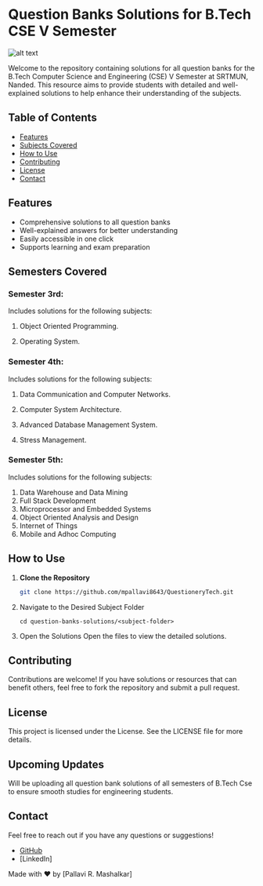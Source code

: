 # Question Banks Solutions for B.Tech CSE V Semester

![alt text](image.png)

Welcome to the repository containing solutions for all question banks for the B.Tech Computer Science and Engineering (CSE) V Semester at SRTMUN, Nanded. This resource aims to provide students with detailed and well-explained solutions to help enhance their understanding of the subjects.

## Table of Contents

- [Features](#features)
- [Subjects Covered](#subjects-covered)
- [How to Use](#how-to-use)
- [Contributing](#contributing)
- [License](#license)
- [Contact](#contact)

## Features

- Comprehensive solutions to all question banks
- Well-explained answers for better understanding
- Easily accessible in one click
- Supports learning and exam preparation

## Semesters Covered

### Semester 3rd:

Includes solutions for the following subjects:

1. Object Oriented Programming.

2. Operating System.

### Semester 4th:

Includes solutions for the following subjects:

1. Data Communication and Computer Networks.

2. Computer System Architecture.

3. Advanced Database Management System.

4. Stress Management.

### Semester 5th:

Includes solutions for the following subjects:

1. Data Warehouse and Data Mining
2. Full Stack Development
3. Microprocessor and Embedded Systems
4. Object Oriented Analysis and Design
5. Internet of Things
6. Mobile and Adhoc Computing

## How to Use

1. **Clone the Repository**
   ```bash
   git clone https://github.com/mpallavi8643/QuestioneryTech.git
   ```
2. Navigate to the Desired Subject Folder
   ```
   cd question-banks-solutions/<subject-folder>
   ```
3. Open the Solutions Open the files to view the detailed solutions.

## Contributing

Contributions are welcome! If you have solutions or resources that can benefit others, feel free to fork the repository and submit a pull request.

## License

This project is licensed under the License. See the LICENSE file for more details.

## Upcoming Updates

Will be uploading all question bank solutions of all semesters of B.Tech Cse to ensure smooth studies for engineering students.

## Contact

Feel free to reach out if you have any questions or suggestions!


- [GitHub](https://github.com/mpallavi8643/QuestioneryTech)
- [LinkedIn]

Made with ❤️ by [Pallavi R. Mashalkar]
